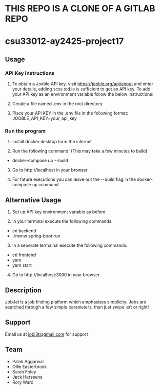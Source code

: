 
# THIS REPO IS A CLONE OF A GITLAB REPO

# csu33012-ay2425-project17

## Usage

### API Key Instructions

1. To obtain a Jooble API key, visit https://jooble.org/api/about and enter your details, adding scss.tcd.ie is sufficient
to get an API key. To add your API key as an environment variable follow the below instructions:

2. Create a file named .env in the root directory

3. Place your API KEY in the .env file in the following format:
    JOOBLE_API_KEY=your_api_key

### Run the program

1. Install docker desktop form the internet

2. Run the following command: (This may take a few minutes to build)
- docker-compose up --build

3. Go to http://localhost in your browser

4. For future executions you can leave out the --build flag in the docker-compose up command

## Alternative Usage

1. Set up API key environment variable as before

2. In your terminal execute the following commands:
- cd backend
- ./mvnw spring-boot:run

3. In a seperate termainal execute the following commands:
- cd frontend
- yarn
- yarn start

4. Go to http://localhost:3000 in your browser

## Description
JobJet is a job finding platform which emphasises simplicity. Jobs are searched through a few simple parameters, then
just swipe left or right!

## Support
Email us at jobj3t@gmail.com for support

## Team
- Palak Aggarwal
- Ollie Easterbrook
- Sarah Foley
- Jack Herssens
- Rory Ward